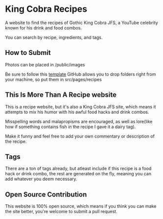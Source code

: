 # King Cobra Recipes

A website to find the recipes of Gothic King Cobra JFS, a YouTube celebrity known for his drink and food combos.

You can search by recipe, ingredients, and tags.

## How to Submit

Photos can be placed in /public/images

Be sure to follow this [template](https://carbon.now.sh/?bg=rgba%2853%2C68%2C60%2C1%29&t=synthwave-84&wt=none&l=markdown&width=868&ds=true&dsyoff=20px&dsblur=68px&wc=true&wa=false&pv=49px&ph=56px&ln=false&fl=1&fm=Hack&fs=14px&lh=133%25&si=false&es=1x&wm=false&code=---%250Atitle%253A%2520%2522Valentine%27s%2520Day%2520Special%25202023%2522%250AcreatedOn%253A%2520%2522Feb%25207%252C%25202023%2522%250Adescription%253A%2520%2522This%2520snazzy%2520little%2520drink%2520combo%2520will%2520have%2520the%2520of-age%2520Goth%2520Chicks%2520swooning%21%2522%250AsubmittedBy%253A%2520%2522viperdude90%2522%250Atags%253A%250A%2520%2520%255B%2522drink%2520combo%2522%252C%2520%2522champagne%2522%252C%2520%2522soda%2522%252C%2520%2522tequila%2522%252C%2520%2522vodka%2522%252C%2520%2522rum%2522%252C%2520%2522curdling%2522%255D%250Alink%253A%2520%2522https%253A%252F%252Fwww.youtube.com%252Fwatch%253Fv%253DbSGMESOT67M%2526t%253D35s%2526ab_channel%253DKingCobraJFS%2522%250Aingredients%253A%250A%2520%2520%255B%2522korbel%2520california%2520champagne%2520sweet%2520ros%25C3%25A9%2522%252C%2520%2522jose%2520cuervo%2520gold%2520tequila%2522%255D%250A---%250A%250ASpending%2520Valentine%27s%2520day%2520alone%2520or%252C%2520if%2520you%27re%2520lucky%2520enough%252C%2520with%2520your%2520of-age%252C%2520alive%252C%2520cis-gendered%252C%250Aconsenting%252C%2520non-related%2520girlfriend%253F%2520This%2520potent%2520drink%2520combo%2520will%2520get%2520you%2520lucky%2520with%2520yourself%2520and%2520others%21%250A%250A%2523%2523%2520Ingredients%250A%250A-%2520Korbel%2520California%2520Champagne%2520Sweet%2520Ros%25C3%25A9%250A%250A-%2520Jose%2520Cuervo%2520Gold%2520Tequila%250A%250A-%2520faygo%2520fireworks%2520soda%2520pop%250A%250A-%252099%2520Proof%2520Blackberry%2520shooter%250A%250A-%2520Kinky%2520Pink%2520shooter%250A%250A-%2520Menthol%2520Mint%2520shooter%250A%250A-%2520rum%2520shooter%250A%250A-%2520vodka%2520shooter%250A%250A-%2520peach%2520shooter%250A%250A-%2520kinky%2520aloha%250A%250A-%2520hot%2520jerky%2520stick%250A%250A%2523%2523%2520Instructions%250A%250A1.%2520Pour%2520the%2520Korbel%2520Champagne%2520into%2520your%2520couldron%252C%2520tilt%2520it%2520just%2520like%2520you%27re%2520pouring%2520a%2520beer%250A%250A2.%2520A%2520splash%2520of%2520Faygo%2520firework.%250A%250A3.%2520Pour%2520a%2520splash%2520of%2520each%2520shooter.%250A%250A4.%2520Some%2520of%2520these%2520shooters%2520are%2520creamy%2520so%2520they%2520might%2520curdle%2520a%2520litte%2520bit.%250A%250A5.%2520Splash%2520of%2520tequila%250A%250A6.%2520Add%2520hot%2520jerky%2520stick%2520as%2520a%2520condiment%2520like%2520they%2520do%2520with%2520Bloody%2520Marys.%250A)
GitHub allows you to drop folders right from your machine, so put them in src/pages/recipes

## This Is More Than A Recipe website

This is a recipe website, but it's also a King Cobra JFS site, which means it attempts to mix his humor with his awful food hacks and drink combos.

Misspelling words and malapropisms are encouraged, as well as lore(like how if something contains fish in the recipe I gave it a dairy tag).

Make it funny and feel free to add your own commentary or description of the recipe.

## Tags

There are a ton of tags already, but atleast include if this recipe is a food hack or drink combo, the rest are generated on the fly, meaning you can add whatever you deem necessary.

## Open Source Contribution

This website is 100% open source, which means if you think you can make the site better, you're welcome to submit a pull request.
